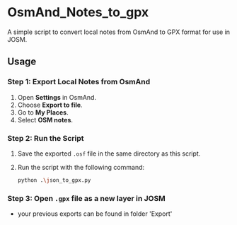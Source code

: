 # OsmAnd_Notes_to_gpx

A simple script to convert local notes from OsmAnd to GPX format for use in JOSM.

## Usage

### Step 1: Export Local Notes from OsmAnd

1. Open **Settings** in OsmAnd.
2. Choose **Export to file**.
3. Go to **My Places**.
4. Select **OSM notes**.

### Step 2: Run the Script

1. Save the exported `.osf` file in the same directory as this script.
2. Run the script with the following command:

   ```bash
   python .\json_to_gpx.py

### Step 3: Open `.gpx` file as a new layer in JOSM
- your previous exports can be found in folder 'Export'
